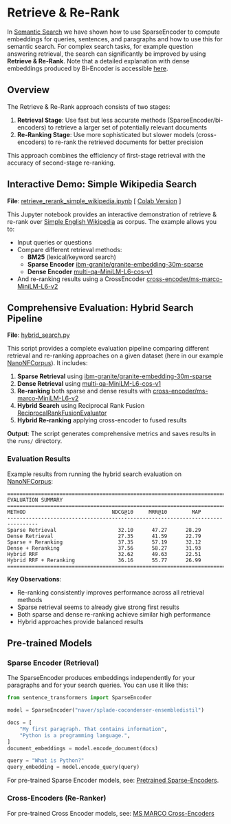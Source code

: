 # Retrieve & Re-Rank

In [Semantic Search](../semantic_search/README.md) we have shown how to use SparseEncoder to compute embeddings for queries, sentences, and paragraphs and how to use this for semantic search. For complex search tasks, for example question answering retrieval, the search can significantly be improved by using **Retrieve & Re-Rank**. Note that a detailed explanation with dense embeddings produced by Bi-Encoder is accessible [here](../../../sentence_transformer/applications/retrieve_rerank/README.md).

## Overview

The Retrieve & Re-Rank approach consists of two stages:

1. **Retrieval Stage**: Use fast but less accurate methods (SparseEncoder/bi-encoders) to retrieve a larger set of potentially relevant documents
2. **Re-Ranking Stage**: Use more sophisticated but slower models (cross-encoders) to re-rank the retrieved documents for better precision

This approach combines the efficiency of first-stage retrieval with the accuracy of second-stage re-ranking.

## Interactive Demo: Simple Wikipedia Search

**File**: [retrieve_rerank_simple_wikipedia.ipynb](retrieve_rerank_simple_wikipedia.ipynb) [ [Colab Version](https://colab.research.google.com/github/UKPLab/sentence-transformers/blob/master/examples/sparse_encoder/applications/retrieve_rerank/retrieve_rerank_simple_wikipedia.ipynb) ]

This Jupyter notebook provides an interactive demonstration of retrieve & re-rank over [Simple English Wikipedia](https://simple.wikipedia.org/wiki/Main_Page) as corpus. The example allows you to:

- Input queries or questions
- Compare different retrieval methods:
  - **BM25** (lexical/keyword search)
  - **Sparse Encoder** [ibm-granite/granite-embedding-30m-sparse](https://huggingface.co/ibm-granite/granite-embedding-30m-sparse)
  - **Dense Encoder** [multi-qa-MiniLM-L6-cos-v1](https://huggingface.co/sentence-transformers/multi-qa-MiniLM-L6-cos-v1)
- And re-ranking results using a CrossEncoder [cross-encoder/ms-marco-MiniLM-L6-v2](https://huggingface.co/cross-encoder/ms-marco-MiniLM-L6-v2)


## Comprehensive Evaluation: Hybrid Search Pipeline

**File**: [hybrid_search.py](hybrid_search.py)

This script provides a complete evaluation pipeline comparing different retrieval and re-ranking approaches on a given dataset (here in our example [NanoNFCorpus](https://huggingface.co/datasets/zeta-alpha-ai/NanoNFCorpus)). It includes:

1. **Sparse Retrieval** using [ibm-granite/granite-embedding-30m-sparse](https://huggingface.co/ibm-granite/granite-embedding-30m-sparse)
2. **Dense Retrieval** using  [multi-qa-MiniLM-L6-cos-v1](https://huggingface.co/sentence-transformers/multi-qa-MiniLM-L6-cos-v1)
3. **Re-ranking** both sparse and dense results with [cross-encoder/ms-marco-MiniLM-L6-v2](https://huggingface.co/cross-encoder/ms-marco-MiniLM-L6-v2)
4. **Hybrid Search** using Reciprocal Rank Fusion [ReciprocalRankFusionEvaluator](../../../../docs/package_reference/sparse_encoder/evaluation.md#reciprocalrankfusionevaluator)
5. **Hybrid Re-ranking** applying cross-encoder to fused results


**Output**: The script generates comprehensive metrics and saves results in the `runs/` directory.

### Evaluation Results

Example results from running the hybrid search evaluation on [NanoNFCorpus](https://huggingface.co/datasets/zeta-alpha-ai/NanoNFCorpus):

```
================================================================================
EVALUATION SUMMARY
================================================================================
METHOD                            NDCG@10     MRR@10        MAP
--------------------------------------------------------------------------------
Sparse Retrieval                    32.10      47.27      28.29
Dense Retrieval                     27.35      41.59      22.79
Sparse + Reranking                  37.35      57.19      32.12
Dense + Reranking                   37.56      58.27      31.93
Hybrid RRF                          32.62      49.63      22.51
Hybrid RRF + Reranking              36.16      55.77      26.99
================================================================================
```

**Key Observations**:
- Re-ranking consistently improves performance across all retrieval methods
- Sparse retrieval seems to already give strong first results
- Both sparse and dense re-ranking achieve similar high performance
- Hybrid approaches provide balanced results

## Pre-trained Models

### Sparse Encoder (Retrieval)

The SparseEncoder produces embeddings independently for your paragraphs and for your search queries. You can use it like this:

```python
from sentence_transformers import SparseEncoder

model = SparseEncoder("naver/splade-cocondenser-ensembledistil")

docs = [
    "My first paragraph. That contains information",
    "Python is a programming language.",
]
document_embeddings = model.encode_document(docs)

query = "What is Python?"
query_embedding = model.encode_query(query)
```

For pre-trained Sparse Encoder models, see:  [Pretrained Sparse-Encoders](../../../../docs/sparse_encoder/pretrained_models.md).

### Cross-Encoders (Re-Ranker)

For pre-trained Cross Encoder models, see: [MS MARCO Cross-Encoders](../../../../docs/cross_encoder/pretrained_models.md#ms-marco)
